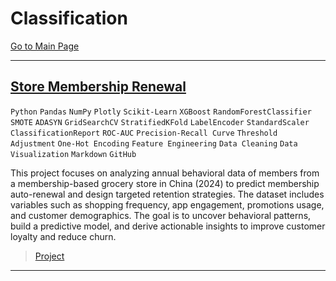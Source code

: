 # Classification

[Go to Main Page](https://vpy7.github.io/Portfolio/)

---

## [Store Membership Renewal](https://nbviewer.org/github/Vpy7/Jupyter-Analysis-Collection/blob/f81a091db4e1921072158948bd860d08361f1d00/Classification/Store%20Membership%20Renewal/Membership%20groceries%20store%20user%20profile%20Dataset.ipynb)  

`Python` `Pandas` `NumPy` `Plotly` `Scikit-Learn` `XGBoost` `RandomForestClassifier`  `SMOTE` `ADASYN` `GridSearchCV` `StratifiedKFold`  `LabelEncoder` `StandardScaler`  `ClassificationReport` `ROC-AUC` `Precision-Recall Curve`  `Threshold Adjustment` `One-Hot Encoding`  `Feature Engineering` `Data Cleaning` `Data Visualization`  `Markdown` `GitHub`

This project focuses on analyzing annual behavioral data of members from a membership-based grocery store in China (2024) to predict membership auto-renewal and design targeted retention strategies. The dataset includes variables such as shopping frequency, app engagement, promotions usage, and customer demographics. The goal is to uncover behavioral patterns, build a predictive model, and derive actionable insights to improve customer loyalty and reduce churn.

> [Project](https://github.com/Vpy7/Jupyter-Analysis-Collection/tree/main/Classification/Store%20Membership%20Renewal)

---

